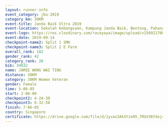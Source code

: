 ```yaml
---
layout: runner-info 
event_category: jbu-2019 
category_km: 30KM 
event-title: Janda Baik Ultra 2019
event-location: Sekolah Kebangsaan, Kampung Janda Baik, Bentong, Pahang, Malaysia 
event-logo: https://res.cloudinary.com/raceyaya/image/upload/v1569217009/logo/janda-baik_vch1pc.jpg 
event-date: 2019-09-14 
checkpoint-name2: Split 1 SMK 
checkpoint-name3: Split 2 E Farm 
overall_rank: 182
gender_rank: 42
category_rank: 20
bib: 34032
name: JAMIE WONG WAI TING
distance: 30KM
category: 30KM Women Veteran
gender: Female
time: 5-06-05
start: 2-00-00
checkpoint2: 4-24-30
checkpoint3: 6-32-58
finish: 7-06-05
country: Singapore
certificate: https://drive.google.com/file/d/1yvaz2AkSYzo95_7RUV36YXej4oVfvcgG/view?usp=sharing
---
```

